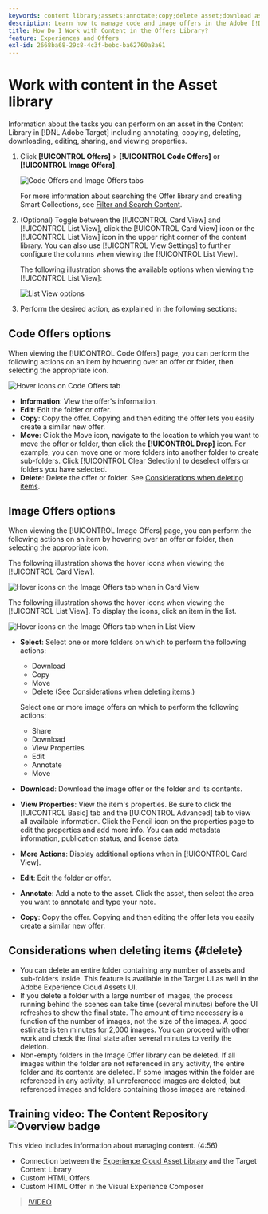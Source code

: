 ```yaml
---
keywords: content library;assets;annotate;copy;delete asset;download asset;edit content;share card;view content properties
description: Learn how to manage code and image offers in the Adobe [!DNL Target] Offers library. Learn how to view an offer's details and how to edit, copy, move, or delete offers.
title: How Do I Work with Content in the Offers Library?
feature: Experiences and Offers
exl-id: 2668ba68-29c8-4c3f-bebc-ba62760a8a61
---
```

# Work with content in the Asset library

Information about the tasks you can perform on an asset in the Content Library in [!DNL Adobe Target] including annotating, copying, deleting, downloading, editing, sharing, and viewing properties.

1. Click **[!UICONTROL Offers]** > **[!UICONTROL Code Offers]** or **[!UICONTROL Image Offers]**.

   ![Code Offers and Image Offers tabs](/help/c-experiences/c-manage-content/assets/offers-both.png)

   For more information about searching the Offer library and creating Smart Collections, see [Filter and Search Content](/help/c-experiences/c-manage-content/filter-and-search-content.md#concept_3B59B8F025BF4CEA82ECC5199D365276). 

1. (Optional) Toggle between the [!UICONTROL Card View] and [!UICONTROL List View], click the [!UICONTROL Card View] icon or the [!UICONTROL List View] icon in the upper right corner of the content library. You can also use [!UICONTROL View Settings] to further configure the columns when viewing the [!UICONTROL List View]. 

   The following illustration shows the available options when viewing the [!UICONTROL List View]:

   ![List View options](/help/c-experiences/c-manage-content/assets/view-settings-options.png)

1. Perform the desired action, as explained in the following sections:

## Code Offers options

When viewing the [!UICONTROL Code Offers] page, you can perform the following actions on an item by hovering over an offer or folder, then selecting the appropriate icon.

![Hover icons on Code Offers tab](/help/c-experiences/c-manage-content/assets/code-offers-hover-icons.png)

* **Information**: View the offer's information.
* **Edit**: Edit the folder or offer.
* **Copy**: Copy the offer. Copying and then editing the offer lets you easily create a similar new offer.
* **Move**: Click the Move icon, navigate to the location to which you want to move the offer or folder, then click the **[!UICONTROL Drop]** icon. For example, you can move one or more folders into another folder to create sub-folders. Click [!UICONTROL Clear Selection] to deselect offers or folders you have selected.
* **Delete**: Delete the offer or folder. See [Considerations when deleting items](#delete).

## Image Offers options

When viewing the [!UICONTROL Image Offers] page, you can perform the following actions on an item by hovering over an offer or folder, then selecting the appropriate icon.

The following illustration shows the hover icons when viewing the [!UICONTROL Card View].

![Hover icons on the Image Offers tab when in Card View](/help/c-experiences/c-manage-content/assets/image-offers-hover-icons.png)

The following illustration shows the hover icons when viewing the [!UICONTROL List View]. To display the icons, click an item in the list.

![Hover icons on the Image Offers tab when in List View](/help/c-experiences/c-manage-content/assets/list-view-hover.png)

* **Select**: Select one or more folders on which to perform the following actions:

  * Download
  * Copy
  * Move
  * Delete (See [Considerations when deleting items](#delete).)

  Select one or more image offers on which to perform the following actions:

  * Share
  * Download
  * View Properties
  * Edit
  * Annotate
  * Move

* **Download**: Download the image offer or the folder and its contents.
* **View Properties**: View the item's properties. Be sure to click the [!UICONTROL Basic] tab and the [!UICONTROL Advanced] tab to view all available information. Click the Pencil icon on the properties page to edit the properties and add more info. You can add metadata information, publication status, and license data.
* **More Actions**: Display additional options when in [!UICONTROL Card View].
* **Edit**: Edit the folder or offer.
* **Annotate**: Add a note to the asset. Click the asset, then select the area you want to annotate and type your note.
* **Copy**: Copy the offer. Copying and then editing the offer lets you easily create a similar new offer.

## Considerations when deleting items {#delete}

* You can delete an entire folder containing any number of assets and sub-folders inside. This feature is available in the Target UI as well in the Adobe Experience Cloud Assets UI.
* If you delete a folder with a large number of images, the process running behind the scenes can take time (several minutes) before the UI refreshes to show the final state. The amount of time necessary is a function of the number of images, not the size of the images. A good estimate is ten minutes for 2,000 images. You can proceed with other work and check the final state after several minutes to verify the deletion.
* Non-empty folders in the Image Offer library can be deleted. If all images within the folder are not referenced in any activity, the entire folder and its contents are deleted. If some images within the folder are referenced in any activity, all unreferenced images are deleted, but referenced images and folders containing those images are retained.

## Training video: The Content Repository ![Overview badge](/help/assets/overview.png)

This video includes information about managing content. (4:56)

* Connection between the [Experience Cloud Asset Library](https://experienceleague.adobe.com/docs/core-services/interface/assets/creative-cloud.html) and the Target Content Library 
* Custom HTML Offers 
* Custom HTML Offer in the Visual Experience Composer

>[!VIDEO](https://video.tv.adobe.com/v/17387)
